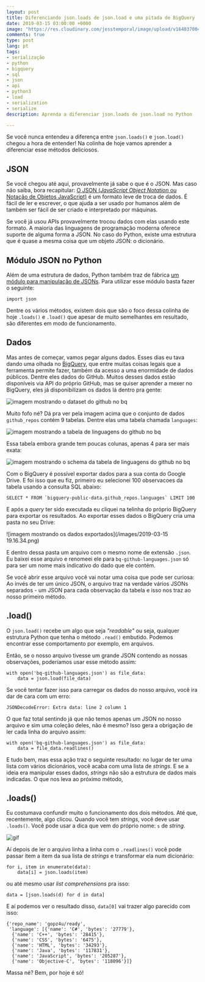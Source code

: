 ```yaml
---
layout: post
title: Diferenciando json.loads de json.load e uma pitada de BigQuery
date: 2019-03-15 03:00:00 +0000
image: "https://res.cloudinary.com/jesstemporal/image/upload/v1640370040/covers/variados_aanizj.png"
comments: true
type: post
lang: pt
tags:
- serialização
- python
- bigquery
- sql
- json
- api
- python3
- load
- serialization
- serialize
description: Aprenda a diferenciar json.loads de json.load no Python

---
```

Se você nunca entendeu a diferença entre `json.loads()` e `json.load()` chegou a hora de entender! Na colinha de hoje vamos aprender a diferenciar esse métodos deliciosos.

## JSON

Se você chegou até aqui, provavelmente já sabe o que é o JSON. Mas caso não saiba, bora recapitular: [O JSON (_JavaScript Object Notation_ ou Notação de Objetos JavaScript)](http://json.org/json-pt.html) é um formato leve de troca de dados. É fácil de ler e escrever, o que ajuda a ser usado por humanos além de também ser fácil de ser criado e interpretado por máquinas.

Se você já usou APIs provavelmente trocou dados com elas usando este formato. A maioria das linguagens de programação moderna oferece suporte de alguma forma a JSON. No caso do Python, existe uma estrutura que é quase a mesma coisa que um objeto JSON: o dicionário.

## Módulo JSON no Python

Além de uma estrutura de dados, Python também traz de fábrica [um módulo para manipulação de JSONs](https://docs.python.org/3.5/library/json.html). Para utilizar esse módulo basta fazer o seguinte:

    import json

Dentre os vários métodos, existem dois que são o foco dessa colinha de hoje `.loads()` e `.load()` que apesar de muito semelhantes em resultado, são diferentes em modo de funcionamento.

## Dados

Mas antes de começar, vamos pegar alguns dados. Esses dias eu tava dando uma olhada no [BigQuery](https://cloud.google.com/bigquery/), que entre muitas coisas legais que a ferramenta permite fazer, também da acesso a uma enormidade de dados públicos. Dentre eles dados do GitHub. Muitos desses dados estão disponíveis via API do próprio GitHub, mas se quiser aprender a mexer no BigQuery, eles já disponibilizam os dados lá dentro pra gente:

![imagem mostrando o dataset do github no bq](/images/bq-github.png)

Muito fofo né? Dá pra ver pela imagem acima que o conjunto de dados `github_repos` contém 9 tabelas. Dentre elas uma tabela chamada `languages`:

![imagem mostrando a tabela de linguagens do github no bq](/images/bq-github-languages.png)

Essa tabela embora grande tem poucas colunas, apenas 4 para ser mais exata:

![imagem mostrando o schema da tabela de linguagens do github no bq](/images/bq-github-languages-schema.png)

Com o BigQuery é possível exportar dados para a sua conta do Google Drive. E foi isso que eu fiz, primeiro eu selecionei 100 observacoes da tabela usando a consulta SQL abaixo:

    SELECT * FROM `bigquery-public-data.github_repos.languages` LIMIT 100

E após a _query_ ter sido executada eu cliquei na telinha do próprio BigQuery para exportar os resultados. Ao exportar esses dados o BigQuery cria uma pasta no seu Drive:

![imagem mostrando os dados exportados](/images/2019-03-15 19.16.34.png)

E dentro dessa pasta um arquivo com o mesmo nome de extensão `.json`. Eu baixei esse arquivo e renomeei ele para `bq-github-languages.json` só para ser um nome mais indicativo do dado que ele contém.

Se você abrir esse arquivo você vai notar uma coisa que pode ser curiosa: Ao invés de ter um único JSON, o arquivo traz na verdade vários JSONs separados - um JSON para cada observação da tabela e isso nos traz ao nosso primeiro método.

## .load()

O `json.load()` recebe um algo que seja _"readable"_ ou seja, qualquer estrutura Python que tenha o método `.read()` embutido. Podemos encontrar esse comportamento por exemplo, em arquivos.

Então, se o nosso arquivo tivesse um grande JSON contendo as nossas observações, poderíamos usar esse método assim:

    with open('bq-github-languages.json') as file_data:
        data = json.load(file_data)

Se você tentar fazer isso para carregar os dados do nosso arquivo, você ira dar de cara com um erro:

    JSONDecodeError: Extra data: line 2 column 1

O que faz total sentindo já que não temos apenas um JSON no nosso arquivo e sim uma coleção deles, não é mesmo? Isso gera a obrigação de ler cada linha do arquivo assim:

    with open('bq-github-languages.json') as file_data:
        data = file_data.readlines()

E tudo bem, mas essa ação traz o seguinte resultado: no lugar de ter uma lista com vários dicionários, você acaba com uma lista de _strings_. E se a ideia era manipular esses dados, _strings_ não são a estrutura de dados mais indicadas. O que nos leva ao próximo método,

## .loads()

Eu costumava confundir muito o funcionamento dos dois métodos. Até que, recentemente, algo clicou. Quando você tem _strings_, você deve usar `.loads()`. Você pode usar a dica que vem do próprio nome: `s` de _string_.

![gif](https://media.giphy.com/media/IWOTlIqnWzTFe/giphy.gif)

Aí depois de ler o arquivo linha a linha com o `.readlines()` você pode passar item a item da sua lista de _strings_ e transformar ela num dicionário:

    for i, item in enumerate(data):
        data[i] = json.loads(item)

ou até mesmo usar _list comprehensions_ pra isso:

    data = [json.loads(d) for d in data]

E aí podemos ver o resultado disso, `data[0]` vai trazer algo parecido com isso:

    {'repo_name': 'gopz4u/ready',
     'language': [{'name': 'C#', 'bytes': '27779'},
      {'name': 'C++', 'bytes': '28415'},
      {'name': 'CSS', 'bytes': '6475'},
      {'name': 'HTML', 'bytes': '34293'},
      {'name': 'Java', 'bytes': '117831'},
      {'name': 'JavaScript', 'bytes': '205287'},
      {'name': 'Objective-C', 'bytes': '118096'}]}

Massa né? Bem, por hoje é só!